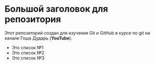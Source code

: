 # Большой заголовок для репозитория
Этот репозиторий создан для изучения Git и GitHub в курсе по git на канале Гоша Дударь (**YouTube**).

- Это список №1
- Это список №2
- Это список №3
